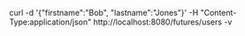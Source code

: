 curl -d '{"firstname":"Bob", "lastname":"Jones"}' -H "Content-Type:application/json" http://localhost:8080/futures/users -v